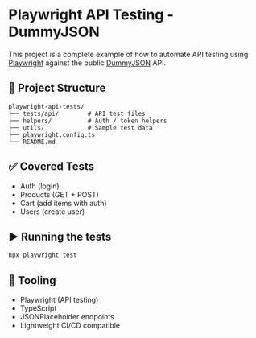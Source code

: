 # Playwright API Testing - DummyJSON

This project is a complete example of how to automate API testing using [Playwright](https://playwright.dev) against the public [DummyJSON](https://dummyjson.com) API.

## 📁 Project Structure
```
playwright-api-tests/
├── tests/api/        # API test files
├── helpers/          # Auth / token helpers
├── utils/            # Sample test data
├── playwright.config.ts
└── README.md
```

## ✅ Covered Tests
- Auth (login)
- Products (GET + POST)
- Cart (add items with auth)
- Users (create user)

## ▶️ Running the tests
```bash
npx playwright test
```

## 🧪 Tooling
- Playwright (API testing)
- TypeScript
- JSONPlaceholder endpoints
- Lightweight CI/CD compatible
